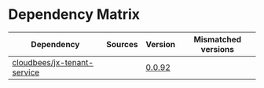 # Dependency Matrix

Dependency | Sources | Version | Mismatched versions
---------- | ------- | ------- | -------------------
[cloudbees/jx-tenant-service](https://github.com/cloudbees/jx-tenant-service) |  | [0.0.92](https://github.com/cloudbees/jx-tenant-service/releases/tag/v0.0.92) | 
